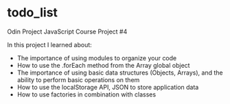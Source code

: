 # todo_list
Odin Project JavaScript Course Project #4

In this project I learned about:
- The importance of using modules to organize your code
- How to use the .forEach method from the Array global object
- The importance of using basic data structures (Objects, Arrays), and the ability to perform basic operations on them
- How to use the localStorage API, JSON to store application data
- How to use factories in combination with classes
